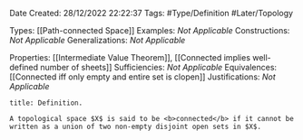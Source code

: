 <div class="topSpace"></div>

Date Created: 28/12/2022 22:22:37
Tags: #Type/Definition #Later/Topology

Types: [[Path-connected Space]]
Examples: <i>Not Applicable</i>
Constructions: <i>Not Applicable</i>
Generalizations: <i>Not Applicable</i>

Properties: [[Intermediate Value Theorem]], [[Connected implies well-defined number of sheets]]
Sufficiencies: <i>Not Applicable</i>
Equivalences: [[Connected iff only empty and entire set is clopen]]
Justifications: <i>Not Applicable</i>

``` ad-Definition
title: Definition.

A topological space $X$ is said to be <b>connected</b> if it cannot be written as a union of two non-empty disjoint open sets in $X$.

```
